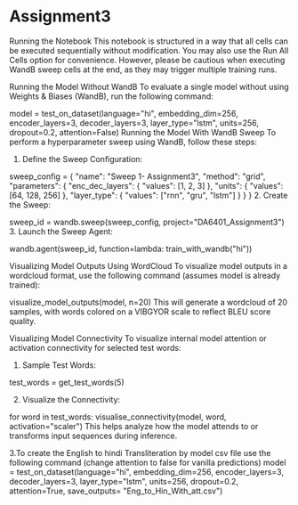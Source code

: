 # Assignment3
Running the Notebook
This notebook is structured in a way that all cells can be executed sequentially without modification. You may also use the Run All Cells option for convenience. However, please be cautious when executing WandB sweep cells at the end, as they may trigger multiple training runs.

Running the Model Without WandB
To evaluate a single model without using Weights & Biases (WandB), run the following command:


model = test_on_dataset(language="hi",
                        embedding_dim=256,
                        encoder_layers=3,
                        decoder_layers=3,
                        layer_type="lstm",
                        units=256,
                        dropout=0.2,
                        attention=False)
Running the Model With WandB Sweep
To perform a hyperparameter sweep using WandB, follow these steps:

1. Define the Sweep Configuration:

sweep_config = {
  "name": "Sweep 1- Assignment3",
  "method": "grid",
  "parameters": {
        "enc_dec_layers": {
           "values": [1, 2, 3]
        },
        "units": {
            "values": [64, 128, 256]
        },
        "layer_type": {
            "values": ["rnn", "gru", "lstm"]
        } 
    }
}
2. Create the Sweep:

sweep_id = wandb.sweep(sweep_config, project="DA6401_Assignment3")
3. Launch the Sweep Agent:

wandb.agent(sweep_id, function=lambda: train_with_wandb("hi"))

Visualizing Model Outputs Using WordCloud
To visualize model outputs in a wordcloud format, use the following command (assumes model is already trained):

visualize_model_outputs(model, n=20)
This will generate a wordcloud of 20 samples, with words colored on a VIBGYOR scale to reflect BLEU score quality.

Visualizing Model Connectivity
To visualize internal model attention or activation connectivity for selected test words:

1. Sample Test Words:

test_words = get_test_words(5)

2. Visualize the Connectivity:

for word in test_words:
    visualise_connectivity(model, word, activation="scaler")
This helps analyze how the model attends to or transforms input sequences during inference.

3.To create the English to hindi Transliteration by model csv file use the following command (change attention to false for vanilla predictions)
model = test_on_dataset(language="hi",
                        embedding_dim=256,
                        encoder_layers=3,
                        decoder_layers=3,
                        layer_type="lstm",
                        units=256,
                        dropout=0.2,
                        attention=True,
                        save_outputs= "Eng_to_Hin_With_att.csv")
